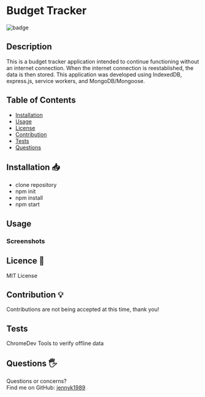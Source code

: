 # Budget Tracker
![badge](https://img.shields.io/badge/License-MIT-blue)
## Description
This is a budget tracker application intended to continue functioning without an internet connection. When the internet connection is reestablished, the data is then stored. This application was developed using IndexedDB, express.js, service workers, and MongoDB/Mongoose.
## Table of Contents 
* [Installation](#Installation)
* [Usage](#Usage)
* [License](#License)
* [Contribution](#Contribution)
* [Tests](#Tests)
* [Questions](#Questions)
## Installation 📥
* clone repository
* npm init
* npm install
* npm start
## Usage
### Screenshots

## Licence 📃
MIT License
## Contribution 💡
Contributions are not being accepted at this time, thank you!
## Tests
ChromeDev Tools to verify offline data
## Questions 🖐️
Questions or concerns? </br>
Find me on GitHub: [jennyk1989](https://github.com/jennyk1989)

